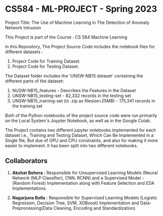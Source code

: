 # CS584 - ML-PROJECT - Spring 2023
Project Title: The Use of Machine Learning in The Detection of Anomaly Network Intrusion

This Project is part of the Course : CS 584 Machine Learning

In this Repository, The Project Source Code includes the notebook files for different datasets :

1. Project Code for Training Dataset.
2. Project Code for Testing Dataset.

The Dataset folder includes the 'UNSW-NB15 dataset' containing the different parts of the dataset:
1. NUSW-NB15_features - Describes the Features in the Dataset
2. UNSW-NB15_testing-set - 82,332 records in the testing set
3. UNSW-NB15_training-set (in .zip as filesize>25MB) - 175,341 records in the training set 

Both of the Python notebooks of the project source code were run primarily on the Local System's Juypter Notebook, as well as in the Google Colab.

The Project contains two different jupyter notebooks implemented for each dataset i.e., Training and Testing Dataset, Which Can Be Implemented in a Single file, But due of GPU and CPU constraints, and also for making it more easier to implement. It has been split into two different notebooks.

## Collaborators

1. **Akshat Behera** : Responsible for Unsupervised Learning Models (Neural Network (MLP Classifier), CNN, RCNN) and a Supervised Model - (Random Forest) Implementation along with Feature Selection and EDA Implementations.

2. **Nagarjuna Bolla** : Responsible for Supervised Learning Models (Logistic Regression, Decision Tree, SVM, XGBoost) Implementation and Data-Preprocessing(Data Cleaning, Encoding and Standardization).
